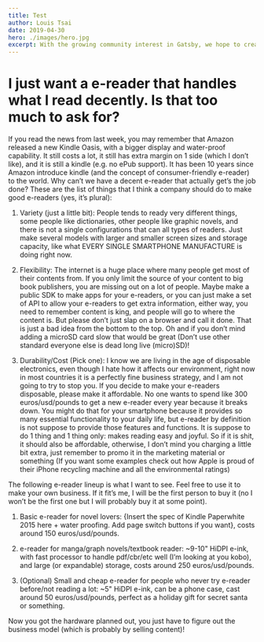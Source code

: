 ```yaml
---
title: Test
author: Louis Tsai
date: 2019-04-30
hero: ./images/hero.jpg
excerpt: With the growing community interest in Gatsby, we hope to create more resources that make it easier for anyone to grasp the power of this incredible tool.
---
```

# I just want a e-reader that handles what I read decently. Is that too much to ask for?

If you read the news from last week, you may remember that Amazon released a new Kindle Oasis, with a bigger display and water-proof capability. It still costs a lot, it still has extra margin on 1 side (which I don’t like), and it is still a kindle (e.g. no ePub support). It has been 10 years since Amazon introduce kindle (and the concept of consumer-friendly e-reader) to the world. Why can’t we have a decent e-reader that actually get’s the job done? These are the list of things that I think a company should do to make good e-readers (yes, it’s plural):

1. Variety (just a little bit): People tends to ready very different things, some people like dictionaries, other people like graphic novels, and there is not a single configurations that can all types of readers. Just make several models with larger and smaller screen sizes and storage capacity, like what EVERY SINGLE SMARTPHONE MANUFACTURE is doing right now.

1. Flexibility: The internet is a huge place where many people get most of their contents from. If you only limit the source of your content to big book publishers, you are missing out on a lot of people. Maybe make a public SDK to make apps for your e-readers, or you can just make a set of API to allow your e-readers to get extra information, either way, you need to remember content is king, and people will go to where the content is. But please don’t just slap on a browser and call it done. That is just a bad idea from the bottom to the top. Oh and if you don’t mind adding a microSD card slow that would be great (Don’t use other standard everyone else is dead long live (micro)SD)!

1. Durability/Cost (Pick one): I know we are living in the age of disposable electronics, even though I hate how it affects our environment, right now in most countries it is a perfectly fine business strategy, and I am not going to try to stop you. If you decide to make your e-readers disposable, please make it affordable. No one wants to spend like 300 euros/usd/pounds to get a new e-reader every year because it breaks down. You might do that for your smartphone because it provides so many essential functionality to your daily life, but e-reader by definition is not suppose to provide those features and functions. It is suppose to do 1 thing and 1 thing only: makes reading easy and joyful. So if it is shit, it should also be affordable, otherwise, I don’t mind you charging a little bit extra, just remember to promo it in the marketing material or something (If you want some examples check out how Apple is proud of their iPhone recycling machine and all the environmental ratings)

The following e-reader lineup is what I want to see. Feel free to use it to make your own business. If it fit’s me, I will be the first person to buy it (no I won’t be the first one but I will probably buy it at some point).

1. Basic e-reader for novel lovers: {Insert the spec of Kindle Paperwhite 2015 here + water proofing. Add page switch buttons if you want}, costs around 150 euros/usd/pounds.

1. e-reader for manga/graph novels/textbook reader: ~9-10" HiDPI e-ink, with fast processor to handle pdf/cbr/etc well (I’m looking at you kobo), and large (or expandable) storage, costs around 250 euros/usd/pounds.

1. (Optional) Small and cheap e-reader for people who never try e-reader before/not reading a lot: ~5" HiDPI e-ink, can be a phone case, cast around 50 euros/usd/pounds, perfect as a holiday gift for secret santa or something.

Now you got the hardware planned out, you just have to figure out the business model (which is probably by selling content)!
